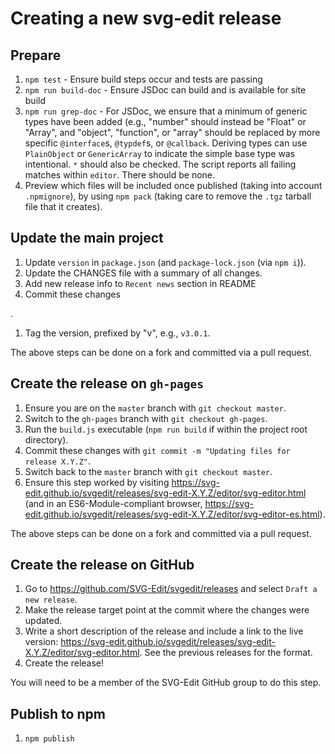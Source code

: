 # Creating a new svg-edit release

## Prepare

1. `npm test` - Ensure build steps occur and tests are passing
1. `npm run build-doc` - Ensure JSDoc can build and is available for site build
1. `npm run grep-doc` - For JSDoc, we ensure that a minimum of generic types
    have been added (e.g., "number" should instead be "Float" or "Array",
    and "object", "function", or "array" should be replaced by more specific
    `@interface`s, `@typdef`s, or `@callback`. Deriving types can use
    `PlainObject` or `GenericArray` to indicate the simple base type was
    intentional. `*` should also be checked. The script reports all failing
    matches within `editor`. There should be none.
1. Preview which files will be included once published (taking into
    account `.npmignore`), by using `npm pack` (taking care to remove
    the `.tgz` tarball file that it creates).

## Update the main project
<!--
1. Update the VERSION variable in Makefile.
-->
1. Update `version` in `package.json` (and `package-lock.json` (via `npm i`)).
1. Update the CHANGES file with a summary of all changes.
1. Add new release info to `Recent news` section in README
1. Commit these changes
<!-- with `git commit -m "Updating Makefile and CHANGES for release X.Y.Z"`-->.
1. Tag the version, prefixed by "v", e.g., `v3.0.1`.

The above steps can be done on a fork and committed via a pull request.

## Create the release on `gh-pages`
<!--
2. From the root directory run `make`.
3. Copy `build/svg-edit-X.Y.Z/`, `build/svg-edit-X.Y.Z-src.tar.gz`, and `build/svg-edit-X.Y.Z.zip` to a temporary directory.
-->

1. Ensure you are on the `master` branch with `git checkout master`.
1. Switch to the `gh-pages` branch with `git checkout gh-pages`.
1. Run the `build.js` executable (`npm run build` if within the project root
    directory).
1. Commit these changes with `git commit -m "Updating files for release X.Y.Z"`.
1. Switch back to the `master` branch with `git checkout master`.
1. Ensure this step worked by visiting
    <https://svg-edit.github.io/svgedit/releases/svg-edit-X.Y.Z/editor/svg-editor.html>
    (and in an ES6-Module-compliant browser,
    <https://svg-edit.github.io/svgedit/releases/svg-edit-X.Y.Z/editor/svg-editor-es.html>).

The above steps can be done on a fork and committed via a pull request.

## Create the release on GitHub
<!--
4. Attach the `svg-edit-X.Y.Z-src.tar.gz` and `build/svg-edit-X.Y.Z.zip` files to the release.
-->
1. Go to <https://github.com/SVG-Edit/svgedit/releases> and select
  `Draft a new release`.
1. Make the release target point at the commit where the <!-- makefile and -->
  changes were updated.
1. Write a short description of the release and include a link to the live
  version:
  <https://svg-edit.github.io/svgedit/releases/svg-edit-X.Y.Z/editor/svg-editor.html>.
  See the previous releases for the format.
1. Create the release!

You will need to be a member of the SVG-Edit GitHub group to do this step.

## Publish to npm

1. `npm publish`
